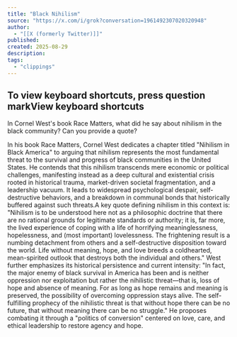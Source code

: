 ```yaml
---
title: "Black Nihilism"
source: "https://x.com/i/grok?conversation=1961492307020320948"
author:
  - "[[X (formerly Twitter)]]"
published:
created: 2025-08-29
description:
tags:
  - "clippings"
---
```

## To view keyboard shortcuts, press question markView keyboard shortcuts

In Cornel West's book Race Matters, what did he say about nihilism in the black community? Can you provide a quote?

In his book Race Matters, Cornel West dedicates a chapter titled "Nihilism in Black America" to arguing that nihilism represents the most fundamental threat to the survival and progress of black communities in the United States. He contends that this nihilism transcends mere economic or political challenges, manifesting instead as a deep cultural and existential crisis rooted in historical trauma, market-driven societal fragmentation, and a leadership vacuum. It leads to widespread psychological despair, self-destructive behaviors, and a breakdown in communal bonds that historically buffered against such threats.A key quote defining nihilism in this context is: "Nihilism is to be understood here not as a philosophic doctrine that there are no rational grounds for legitimate standards or authority; it is, far more, the lived experience of coping with a life of horrifying meaninglessness, hopelessness, and (most important) lovelessness. The frightening result is a numbing detachment from others and a self-destructive disposition toward the world. Life without meaning, hope, and love breeds a coldhearted, mean-spirited outlook that destroys both the individual and others." West further emphasizes its historical persistence and current intensity: "In fact, the major enemy of black survival in America has been and is neither oppression nor exploitation but rather the nihilistic threat—that is, loss of hope and absence of meaning. For as long as hope remains and meaning is preserved, the possibility of overcoming oppression stays alive. The self-fulfilling prophecy of the nihilistic threat is that without hope there can be no future, that without meaning there can be no struggle." He proposes combating it through a "politics of conversion" centered on love, care, and ethical leadership to restore agency and hope.